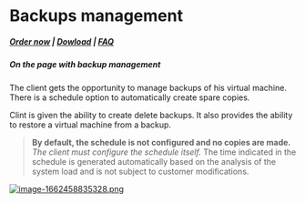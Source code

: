 # Backups management

#####  [Order now](https://panel.puqcloud.com/index.php?rp=/store/whmcs-module-proxmox-kvm) | [Dowload](https://download.puqcloud.com/WHMCS/servers/PUQ_WHMCS-Proxmox-KVM/) | [FAQ](https://faq.puqcloud.com/)

##### On the page with backup management

The client gets the opportunity to manage backups of his virtual machine.  
There is a schedule option to automatically create spare copies.

Clint is given the ability to create delete backups. It also provides the ability to restore a virtual machine from a backup.

>**By default, the schedule is not configured and no copies are made.** *The client must configure the schedule itself.* The time indicated in the schedule is generated automatically based on the analysis of the system load and is not subject to customer modifications.

[![image-1662458835328.png](https://doc.puq.info/uploads/images/gallery/2022-09/scaled-1680-/image-1662458835328.png)](https://doc.puq.info/uploads/images/gallery/2022-09/image-1662458835328.png)
